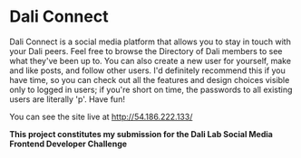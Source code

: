 # Dali Connect

Dali Connect is a social media platform that allows you to stay in touch with your Dali peers. Feel free to browse the Directory of Dali members to see what they've been up to. You can also create a new user for yourself, make and like posts, and follow other users. I'd definitely recommend this if you have time, so you can check out all the features and design choices visible only to logged in users; if you're short on time, the passwords to all existing users are literally 'p'. Have fun!

You can see the site live at http://54.186.222.133/

**This project constitutes my submission for the Dali Lab Social Media Frontend Developer Challenge**
